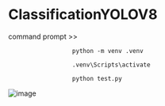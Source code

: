 # ClassificationYOLOV8

command prompt >>

                      python -m venv .venv

                      .venv\Scripts\activate

                      python test.py

![image](https://github.com/arthurhzna/ClassificationYOLOV8/assets/90093341/b8402c0d-196b-4730-bbf8-16e6607684fc)

